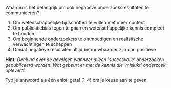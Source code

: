 Waarom is het belangrijk om ook negatieve onderzoeksresultaten te communiceren?

1. Om wetenschappelijke tijdschriften te vullen met meer content
2. Om publicatiebias tegen te gaan en wetenschappelijke kennis compleet te houden
3. Om beginnende onderzoekers te ontmoedigen en realistische verwachtingen te scheppen
4. Omdat negatieve resultaten altijd betrouwbaarder zijn dan positieve

**Hint:** *Denk na over de gevolgen wanneer alleen 'succesvolle' onderzoeken gepubliceerd worden. Wat gebeurt er met de kennis die 'mislukt' onderzoek oplevert?*

Typ je antwoord als één enkel getal (1-4) om je keuze aan te geven.